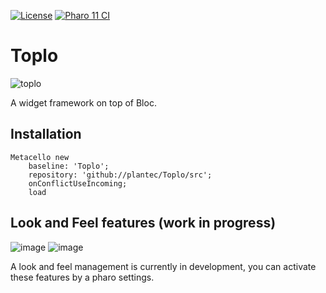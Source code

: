 [![License](https://img.shields.io/github/license/plantec/Toplo.svg)](./LICENSE)
[![Pharo 11 CI](https://github.com/plantec/Toplo/actions/workflows/Pharo11CI.yml/badge.svg?branch=master)](https://github.com/plantec/Toplo/actions/workflows/Pharo11CI.yml)

# Toplo
![toplo](https://github.com/plantec/Toplo/assets/49183340/57963fee-ed86-4ee0-99e1-7c39e9a9cdf9)

A widget framework on top of Bloc.

## Installation

```Smalltalk
Metacello new
	baseline: 'Toplo';
	repository: 'github://plantec/Toplo/src';
	onConflictUseIncoming;
	load
```

## Look and Feel features (work in progress)

![image](https://github.com/plantec/Toplo/assets/49183340/2e61623f-5844-4294-b87a-195dd6c1c636)
![image](https://github.com/plantec/Toplo/assets/49183340/a76ee5a2-1e2f-414f-8ab8-4dad71d4fc4f)

A look and feel management is currently in development, you can activate these features by a pharo settings.
